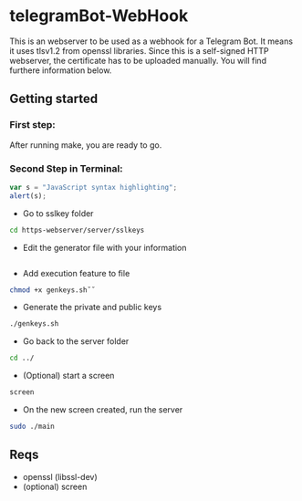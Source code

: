 # telegramBot-WebHook
This is an webserver to be used as a webhook for a Telegram Bot. It means it uses tlsv1.2 from openssl libraries. 
Since this is a self-signed HTTP webserver, the certificate has to be uploaded manually. You will find furthere information below.

## Getting started
### First step:
After running make, you are ready to go.
### Second Step in Terminal:
```javascript
var s = "JavaScript syntax highlighting";
alert(s);
```
- Go to sslkey folder
``` bash
cd https-webserver/server/sslkeys
```
- Edit the generator file with your information
``` bash
``` 
- Add execution feature to file
``` bash
chmod +x genkeys.sh˘˘ 
```
- Generate the private and public keys
``` bash
./genkeys.sh
```
- Go back to the server folder
``` bash
cd ../
``` 
- (Optional) start a screen
``` bash
screen
```
- On the new screen created, run the server
``` bash
sudo ./main
```

## Reqs
- openssl (libssl-dev)
- (optional) screen
